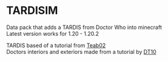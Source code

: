 # TARDISIM

Data pack that adds a TARDIS from Doctor Who into minecraft  
Latest version works for 1.20 - 1.20.2

TARDIS based of a tutorial from [Teab02](https://www.youtube.com/playlist?list=PLPPZM0dYpGeWXb42RHSlOal0bNttv87RK)  
Doctors interiors and exteriors made from a tutorial by [DT10](https://www.youtube.com/playlist?list=PLh9SyriX73r6ijmkIypalNbWvd3vvEjSL)